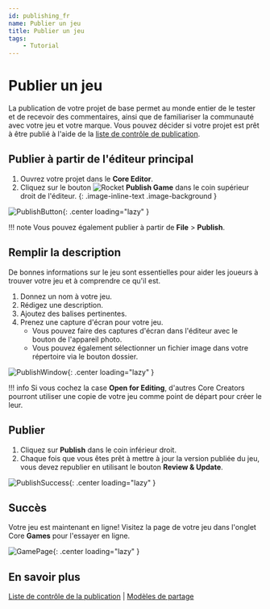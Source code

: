 ```yaml
---
id: publishing_fr
name: Publier un jeu
title: Publier un jeu
tags:
    - Tutorial
---
```


# Publier un jeu

La publication de votre projet de base permet au monde entier de le tester et de recevoir des commentaires, ainsi que de familiariser la communauté avec votre jeu et votre marque. Vous pouvez décider si votre projet est prêt à être publié à l'aide de la [liste de contrôle de publication](publishing_checklist.md).

## Publier à partir de l'éditeur principal

1. Ouvrez votre projet dans le **Core Editor**.
2. Cliquez sur le bouton ![Rocket](../img/EditorManual/icons/HierarchyIcon_Publish.png) **Publish Game** dans le coin supérieur droit de l'éditeur.
{: .image-inline-text .image-background }

![PublishButton](../img/MyFirstMultiplayer/PublishButtonMarked.png){: .center loading="lazy" }

!!! note
    Vous pouvez également publier à partir de **File** > **Publish**.

## Remplir la description

De bonnes informations sur le jeu sont essentielles pour aider les joueurs à trouver votre jeu et à comprendre ce qu'il est.

1. Donnez un nom à votre jeu.
2. Rédigez une description.
3. Ajoutez des balises pertinentes.
4. Prenez une capture d'écran pour votre jeu.
    - Vous pouvez faire des captures d'écran dans l'éditeur avec le bouton de l'appareil photo.
    - Vous pouvez également sélectionner un fichier image dans votre répertoire via le bouton dossier.

![PublishWindow](../img/MyFirstMultiplayer/PublishWindow.png){: .center loading="lazy" }

!!! info
    Si vous cochez la case **Open for Editing**, d'autres Core Creators pourront utiliser une copie de votre jeu comme point de départ pour créer le leur.

## Publier

1. Cliquez sur **Publish** dans le coin inférieur droit.
2. Chaque fois que vous êtes prêt à mettre à jour la version publiée du jeu, vous devez republier en utilisant le bouton **Review & Update**.

![PublishSuccess](../img/MyFirstMultiplayer/PublishSuccess.png){: .center loading="lazy" }

## Succès

Votre jeu est maintenant en ligne! Visitez la page de votre jeu dans l'onglet Core **Games** pour l'essayer en ligne.

![GamePage](../img/MyFirstMultiplayer/GamePage.jpg){: .center loading="lazy" }

## En savoir plus

[Liste de contrôle de la publication](publishing_checklist.md) | [Modèles de partage](template_reference.md)
